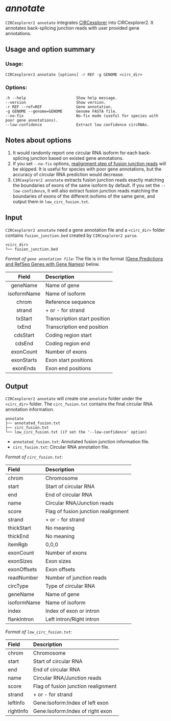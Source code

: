 # *annotate*

`CIRCexplorer2 annotate` integrates [CIRCexplorer](http://yanglab.github.io/CIRCexplorer/) into CIRCexplorer2. It annotates back-splicing junction reads with user provided gene annotations.

## Usage and option summary

### Usage:

```
CIRCexplorer2 annotate [options] -r REF -g GENOME <circ_dir>
```

### Options:

```
-h --help                      Show help message.
--version                      Show version.
-r REF --ref=REF               Gene annotation.
-g GENOME --genome=GENOME      Genome FASTA file.
--no-fix                       No-fix mode (useful for species with poor gene annotations).
--low-confidence               Extract low confidence circRNAs.
```

## Notes about options

1. It would randomly report one circular RNA isoform for each back-splicing junction based on existed gene annotations.
2. If you set `--no-fix` options, [realignment step of fusion junction reads](http://www.sciencedirect.com/science/article/pii/S0092867414011118) will be skipped. It is useful for species with poor gene annotations, but the accuracy of circular RNA prediction would decrease.
3. `CIRCexplorer2 annotate` extracts fusion junction reads exactly matching the boundaries of exons of the same isoform by default. If you set the `--low-confidence`, it will also extract fusion junction reads matching the boundaries of exons of the different isofoms of the same gene, and output them in `low_circ_fusion.txt`.

## Input

`CIRCexplorer2 annotate` need a gene annotation file and a `<circ_dir>` folder contains `fusion_junction.bed` created by `CIRCexplorer2 parse`.

```
<circ_dir>
└── fusion_junction.bed
```

*Format of `gene annotation file`:*
The file is in the format ([Gene Predictions and RefSeq Genes with Gene Names](https://genome.ucsc.edu/FAQ/FAQformat.html#format9)) below.

| Field       | Description                   |
| :---------: | :---------------------------- |
| geneName    | Name of gene                  |
| isoformName | Name of isoform               |
| chrom       | Reference sequence            |
| strand      | + or - for strand             |
| txStart     | Transcription start position  |
| txEnd       | Transcription end position    |
| cdsStart    | Coding region start           |
| cdsEnd      | Coding region end             |
| exonCount   | Number of exons               |
| exonStarts  | Exon start positions          |
| exonEnds    | Exon end positions            |


## Output

`CIRCexplorer2 annotate` will create one `annotate` folder under the `<circ_dir>` folder. The `circ_fusion.txt` contains the final circular RNA annotation information.

```
annotate
├── annotated_fusion.txt
├── circ_fusion.txt
└── low_circ_fusion.txt (if set the '--low-confidence' option)
```

* `annotated_fusion.txt`: Annotated fusion junction information file.
* `circ_fusion.txt`: Circular RNA annotation file.

*Format of `circ_fusion.txt`:*

| Field       | Description                           |
| :---------- | :------------------------------------ |
| chrom       | Chromosome                            |
| start       | Start of circular RNA                 |
| end         | End of circular RNA                   |
| name        | Circular RNA/Junction reads           |
| score       | Flag of fusion junction realignment   |
| strand      | + or - for strand                     |
| thickStart  | No meaning                            |
| thickEnd    | No meaning                            |
| itemRgb     | 0,0,0                                 |
| exonCount   | Number of exons                       |
| exonSizes   | Exon sizes                            |
| exonOffsets | Exon offsets                          |
| readNumber  | Number of junction reads              |
| circType    | Type of circular RNA                  |
| geneName    | Name of gene                          |
| isoformName | Name of isoform                       |
| index       | Index of exon or intron               |
| flankIntron | Left intron/Right intron              |

*Format of `low_circ_fusion.txt`:*

| Field       | Description                           |
| :---------- | :------------------------------------ |
| chrom       | Chromosome                            |
| start       | Start of circular RNA                 |
| end         | End of circular RNA                   |
| name        | Circular RNA/Junction reads           |
| score       | Flag of fusion junction realignment   |
| strand      | + or - for strand                     |
| leftInfo    | Gene:Isoform:Index of left exon       |
| rightInfo   | Gene:Isoform:Index of right exon      |
